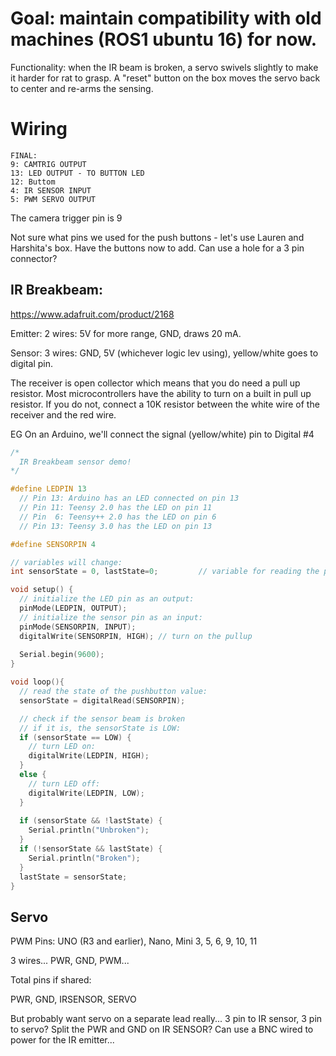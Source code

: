 # Goal: maintain compatibility with old machines (ROS1 ubuntu 16) for now. 

Functionality: when the IR beam is broken, a servo swivels slightly to make it harder for rat to grasp. A "reset" button on the box moves the servo back to center and re-arms the sensing.

# Wiring
```
FINAL:
9: CAMTRIG OUTPUT
13: LED OUTPUT - TO BUTTON LED
12: Buttom
4: IR SENSOR INPUT
5: PWM SERVO OUTPUT
```
The camera trigger pin is 9

Not sure what pins we used for the push buttons - let's use Lauren and Harshita's box. Have the buttons now to add. Can use a hole for a 3 pin connector?

## IR Breakbeam:

https://www.adafruit.com/product/2168

Emitter: 2 wires:
5V for more range, GND, draws 20 mA.

Sensor: 3 wires:
GND, 5V (whichever logic lev using), yellow/white goes to digital pin.

The receiver is open collector which means that you do need a pull up resistor. Most microcontrollers have the ability to turn on a built in pull up resistor. If you do not, connect a 10K resistor between the white wire of the receiver and the red wire.

EG On an Arduino, we'll connect the signal (yellow/white) pin to Digital #4

```C
/* 
  IR Breakbeam sensor demo!
*/

#define LEDPIN 13
  // Pin 13: Arduino has an LED connected on pin 13
  // Pin 11: Teensy 2.0 has the LED on pin 11
  // Pin  6: Teensy++ 2.0 has the LED on pin 6
  // Pin 13: Teensy 3.0 has the LED on pin 13

#define SENSORPIN 4

// variables will change:
int sensorState = 0, lastState=0;         // variable for reading the pushbutton status

void setup() {
  // initialize the LED pin as an output:
  pinMode(LEDPIN, OUTPUT);      
  // initialize the sensor pin as an input:
  pinMode(SENSORPIN, INPUT);     
  digitalWrite(SENSORPIN, HIGH); // turn on the pullup
  
  Serial.begin(9600);
}

void loop(){
  // read the state of the pushbutton value:
  sensorState = digitalRead(SENSORPIN);

  // check if the sensor beam is broken
  // if it is, the sensorState is LOW:
  if (sensorState == LOW) {     
    // turn LED on:
    digitalWrite(LEDPIN, HIGH);  
  } 
  else {
    // turn LED off:
    digitalWrite(LEDPIN, LOW); 
  }
  
  if (sensorState && !lastState) {
    Serial.println("Unbroken");
  } 
  if (!sensorState && lastState) {
    Serial.println("Broken");
  }
  lastState = sensorState;
}
```

## Servo

PWM Pins:
UNO (R3 and earlier), Nano, Mini
3, 5, 6, 9, 10, 11

3 wires...
PWR, GND, PWM...

Total pins if shared:

PWR, GND, IRSENSOR, SERVO

But probably want servo on a separate lead really...
3 pin to IR sensor, 3 pin to servo?
Split the PWR and GND on IR SENSOR?
Can use a BNC wired to power for the IR emitter...
